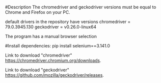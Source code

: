 #Description 
The chromedriver and geckodriver versions must be equal to Chrome and Firefox on your PC.

default drivers in the repository have versions
chromedriver = 79.0.3945.130
geckodriver = v0.26.0-linux64

The program has a manual browser selection

#Install dependencies:
pip install selenium==3.141.0

Link to download "chromedriver" https://chromedriver.chromium.org/downloads.

Link to download "geckodriver" https://github.com/mozilla/geckodriver/releases.